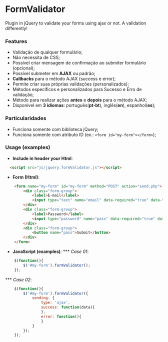 # FormValidator
Plugin in jQuery to validate your forms using ajax or not. A validation differently!

### Features
* Validação de qualquer formulário;
* Não necessita de CSS;
* Possível criar mensagem de confirmação ao submiter formulário (opcional);
* Possível submeter em **AJAX** ou padrão;
* **Callbacks** para o método AJAX (success e error);
* Permite criar suas próprias validações (personalizados);
* Métodos específicos e personalizados para Sucesso e Erro de validação;
* Método para realizar ações **antes** e **depois** para o método AJAX;
* Disponível em **3 idiomas**: português(**pt-bt**), inglês(**en**), espanhol(**es**);

### Particularidades
* Funciona somente com biblioteca jQuery;
* Funciona somente com atributo ID (ex.: ``` <form id="my-form"></form> ```);

### Usage (examples)
  * **Include in header your Html**:
```html
  <script src="js/jquery.formValidator.js"></script>
```
  * **Form (Html)**:
```html
    <form name="my-form" id="my-form" method="POST" action="send.php">
        <div class="form-group">
            <label>E-mail</label>
            <input type="text" name="email" data-required="true" data-title="E-mail" />
        </div>
        <div class="form-group">
            <label>Password</label>
            <input type="password" name="pass" data-required="true" data-title="Password" />
        </div>
        <div class="form-group">
            <button name="pass">Submit</button>
        </div>
    </form>
```
  * **JavaScript (examples)**:
  *** *Case 01*:
```javascript
    $(function(){
        $('#my-form').formValidator();
    });
```
  *** *Case 02*:
```javascript
    $(function(){
        $('#my-form').formValidator({
            sending: {
                type: 'ajax',
                success: function(data){
                },
                error: function(){
                }
            }
        });
    });
```